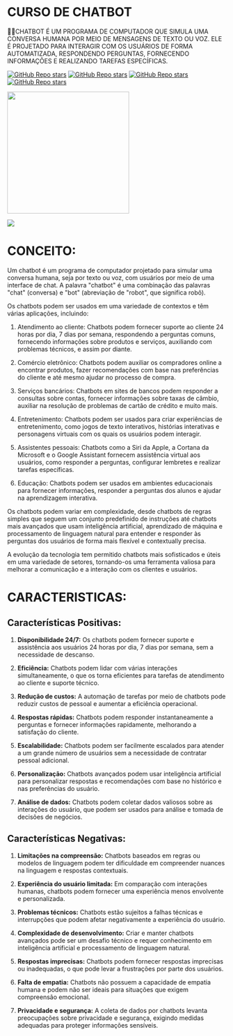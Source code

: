 # CURSO DE CHATBOT
👨‍⚖️CHATBOT É UM PROGRAMA DE COMPUTADOR QUE SIMULA UMA CONVERSA HUMANA POR MEIO DE MENSAGENS DE TEXTO OU VOZ. ELE É PROJETADO PARA INTERAGIR COM OS USUÁRIOS DE FORMA AUTOMATIZADA, RESPONDENDO PERGUNTAS, FORNECENDO INFORMAÇÕES E REALIZANDO TAREFAS ESPECÍFICAS.

[![GitHub Repo stars](https://img.shields.io/badge/VILHALVA-GITHUB-03A9F4?logo=github)](https://github.com/VILHALVA) 
[![GitHub Repo stars](https://img.shields.io/badge/VEJA%20OS-VIDEOS-03A9F4?logo=youtube)](https://www.youtube.com/@vilhalva100/search?query=chatbot)
[![GitHub Repo stars](https://img.shields.io/badge/VEJA-DOCUMENTAÇÃO-03A9F4?logo=google)](https://www.chatbot.com/docs/)
[![GitHub Repo stars](https://img.shields.io/badge/LINGUAGEM%20DE-PROGRAMAÇÃO-03A9F4?logo=github)](https://github.com/VILHALVA/CURSO-DE-PYTHON)

<img src="https://plugg.to/wp-content/uploads/2017/11/chatbot-conversas-1.png" width="280"> <br>

![](https://i.imgur.com/waxVImv.png)

# CONCEITO:
Um chatbot é um programa de computador projetado para simular uma conversa humana, seja por texto ou voz, com usuários por meio de uma interface de chat. A palavra "chatbot" é uma combinação das palavras "chat" (conversa) e "bot" (abreviação de "robot", que significa robô).

Os chatbots podem ser usados em uma variedade de contextos e têm várias aplicações, incluindo:

1. Atendimento ao cliente: Chatbots podem fornecer suporte ao cliente 24 horas por dia, 7 dias por semana, respondendo a perguntas comuns, fornecendo informações sobre produtos e serviços, auxiliando com problemas técnicos, e assim por diante.

2. Comércio eletrônico: Chatbots podem auxiliar os compradores online a encontrar produtos, fazer recomendações com base nas preferências do cliente e até mesmo ajudar no processo de compra.

3. Serviços bancários: Chatbots em sites de bancos podem responder a consultas sobre contas, fornecer informações sobre taxas de câmbio, auxiliar na resolução de problemas de cartão de crédito e muito mais.

4. Entretenimento: Chatbots podem ser usados para criar experiências de entretenimento, como jogos de texto interativos, histórias interativas e personagens virtuais com os quais os usuários podem interagir.

5. Assistentes pessoais: Chatbots como a Siri da Apple, a Cortana da Microsoft e o Google Assistant fornecem assistência virtual aos usuários, como responder a perguntas, configurar lembretes e realizar tarefas específicas.

6. Educação: Chatbots podem ser usados em ambientes educacionais para fornecer informações, responder a perguntas dos alunos e ajudar na aprendizagem interativa.

Os chatbots podem variar em complexidade, desde chatbots de regras simples que seguem um conjunto predefinido de instruções até chatbots mais avançados que usam inteligência artificial, aprendizado de máquina e processamento de linguagem natural para entender e responder às perguntas dos usuários de forma mais flexível e contextually precisa.

A evolução da tecnologia tem permitido chatbots mais sofisticados e úteis em uma variedade de setores, tornando-os uma ferramenta valiosa para melhorar a comunicação e a interação com os clientes e usuários.

# CARACTERISTICAS:
## Características Positivas:
1. **Disponibilidade 24/7:** Os chatbots podem fornecer suporte e assistência aos usuários 24 horas por dia, 7 dias por semana, sem a necessidade de descanso.

2. **Eficiência:** Chatbots podem lidar com várias interações simultaneamente, o que os torna eficientes para tarefas de atendimento ao cliente e suporte técnico.

3. **Redução de custos:** A automação de tarefas por meio de chatbots pode reduzir custos de pessoal e aumentar a eficiência operacional.

4. **Respostas rápidas:** Chatbots podem responder instantaneamente a perguntas e fornecer informações rapidamente, melhorando a satisfação do cliente.

5. **Escalabilidade:** Chatbots podem ser facilmente escalados para atender a um grande número de usuários sem a necessidade de contratar pessoal adicional.

6. **Personalização:** Chatbots avançados podem usar inteligência artificial para personalizar respostas e recomendações com base no histórico e nas preferências do usuário.

7. **Análise de dados:** Chatbots podem coletar dados valiosos sobre as interações do usuário, que podem ser usados para análise e tomada de decisões de negócios.

## Características Negativas:
1. **Limitações na compreensão:** Chatbots baseados em regras ou modelos de linguagem podem ter dificuldade em compreender nuances na linguagem e respostas contextuais.

2. **Experiência do usuário limitada:** Em comparação com interações humanas, chatbots podem fornecer uma experiência menos envolvente e personalizada.

3. **Problemas técnicos:** Chatbots estão sujeitos a falhas técnicas e interrupções que podem afetar negativamente a experiência do usuário.

4. **Complexidade de desenvolvimento:** Criar e manter chatbots avançados pode ser um desafio técnico e requer conhecimento em inteligência artificial e processamento de linguagem natural.

5. **Respostas imprecisas:** Chatbots podem fornecer respostas imprecisas ou inadequadas, o que pode levar a frustrações por parte dos usuários.

6. **Falta de empatia:** Chatbots não possuem a capacidade de empatia humana e podem não ser ideais para situações que exigem compreensão emocional.

7. **Privacidade e segurança:** A coleta de dados por chatbots levanta preocupações sobre privacidade e segurança, exigindo medidas adequadas para proteger informações sensíveis.

